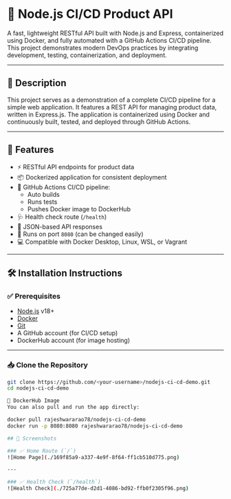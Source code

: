 # 🚀 Node.js CI/CD Product API

A fast, lightweight RESTful API built with Node.js and Express, containerized using Docker, and fully automated with a GitHub Actions CI/CD pipeline. This project demonstrates modern DevOps practices by integrating development, testing, containerization, and deployment.

---

## 📖 Description

This project serves as a demonstration of a complete CI/CD pipeline for a simple web application. It features a REST API for managing product data, written in Express.js. The application is containerized using Docker and continuously built, tested, and deployed through GitHub Actions.


---

## 🌟 Features

- ⚡ RESTful API endpoints for product data
- 📦 Dockerized application for consistent deployment
- 🔁 GitHub Actions CI/CD pipeline:
  - Auto builds
  - Runs tests
  - Pushes Docker image to DockerHub
- 🩺 Health check route (`/health`)
- 💬 JSON-based API responses
- 🚀 Runs on port `8080` (can be changed easily)
- 💻 Compatible with Docker Desktop, Linux, WSL, or Vagrant

---

## 🛠 Installation Instructions

### ✅ Prerequisites

- [Node.js](https://nodejs.org/en/) v18+
- [Docker](https://www.docker.com/)
- [Git](https://git-scm.com/)
- A GitHub account (for CI/CD setup)
- DockerHub account (for image hosting)

---

### 📥 Clone the Repository

```bash
git clone https://github.com/<your-username>/nodejs-ci-cd-demo.git
cd nodejs-ci-cd-demo

🐳 DockerHub Image
You can also pull and run the app directly:

docker pull rajeshwararao78/nodejs-ci-cd-demo
docker run -p 8080:8080 rajeshwararao78/nodejs-ci-cd-demo

## 📸 Screenshots

### ✅ Home Route (`/`)
![Home Page](./169f85a9-a337-4e9f-8f64-ff1cb510d775.png)

---

### ✅ Health Check (`/health`)
![Health Check](./725a77de-d2d1-4086-bd92-ffb0f2305f96.png)
